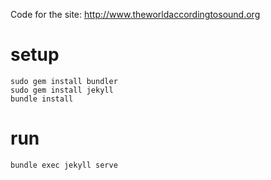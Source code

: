 Code for the site: http://www.theworldaccordingtosound.org

# setup
```
sudo gem install bundler
sudo gem install jekyll
bundle install
```

# run
```
bundle exec jekyll serve
```
